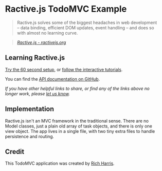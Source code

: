 # Ractive.js TodoMVC Example

> Ractive.js solves some of the biggest headaches in web development – data binding, efficient DOM updates, event handling – and does so with almost no learning curve.

> _[Ractive.js - ractivejs.org](http://ractivejs.org)_


## Learning Ractive.js

[Try the 60 second setup](https://github.com/Rich-Harris/Ractive/wiki/60-second-setup), or [follow the interactive tutorials](http://learn.ractivejs.org).

You can find the [API documentation on GitHub](https://github.com/Rich-Harris/Ractive/wiki).

_If you have other helpful links to share, or find any of the links above no longer work, please [let us know](https://github.com/tastejs/todomvc/issues)._


## Implementation

Ractive.js isn't an MVC framework in the traditional sense. There are no Model classes, just a plain old array of task objects, and there is only one view object. The app lives in a single file, with two tiny extra files to handle persistence and routing.


## Credit

This TodoMVC application was created by [Rich Harris](http://rich-harris.co.uk).